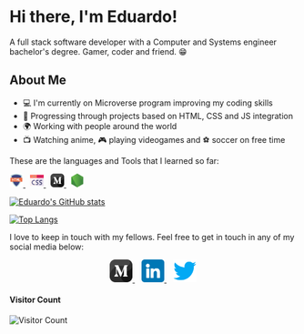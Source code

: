 <h1>Hi there, I'm Eduardo!</h1>

A full stack software developer with a Computer and Systems engineer bachelor's degree. Gamer, coder and friend.  😁

## About Me

<ul>
  <li>💻 I'm currently on Microverse program improving my coding skills</li>
  <li>👨‍ Progressing through projects based on HTML, CSS and JS integration</li>
  <li>🌍 Working with people around the world</li>
  <li>📺 Watching anime, 🎮 playing videogames  and ⚽ soccer on free time</li>
</ul>

These are the languages and Tools that I learned so far:

<a href="">
  <img src="https://github.com/evillaz/evillaz/blob/main/icons/html-language.png" alt="Html" style="width: 24px; height:     24px;">
</a>
&nbsp
<a href="">
  <img src="https://github.com/evillaz/evillaz/blob/main/icons/css.png" alt="css" style="width: 24px; height:     24px;">
</a>
&nbsp
<a href="">
  <img src="https://github.com/evillaz/evillaz/blob/main/icons/medium.png" alt="javascript" style="width: 24px; height:     24px;">
</a>
&nbsp
<a href="">
  <img src="https://github.com/evillaz/evillaz/blob/main/icons/node-js.png" alt="node" style="width: 24px; height:     24px;"><br>
</a>

[![Eduardo's GitHub stats](https://github-readme-stats.vercel.app/api?username=evillaz&theme=radical)](https://github.com/anuraghazra/github-readme-stats)

[![Top Langs](https://github-readme-stats.vercel.app/api/top-langs/?username=evillaz&hide_progress=true&theme=radical)](https://github.com/anuraghazra/github-readme-stats)

I love to keep in touch with my fellows. Feel free to get in touch in any of my social media below:

<p align="center">
  <a href="https://medium.com/@evillaz123">
    <img src="https://github.com/evillaz/evillaz/blob/main/icons/medium.png" alt="medium" style="width: 40px; height: 40px;">
  </a>
  &nbsp&nbsp
  <a href="https://www.linkedin.com/in/eduardo-villarreal-144a8925a/">
    <img src="https://github.com/evillaz/evillaz/blob/main/icons/linkedin.png" alt="linkedin" style="width: 40px; height:     40px;">
  </a>
  &nbsp&nbsp
  <a href="https://twitter.com/evillazz">
    <img src="https://github.com/evillaz/evillaz/blob/main/icons/twitter.png" alt="twitter" style="width: 40px; height:     40px;">
  </a>
</p>

#### **Visitor Count**
 ![Visitor Count](https://profile-counter.glitch.me/{evillaz}/count.svg)

